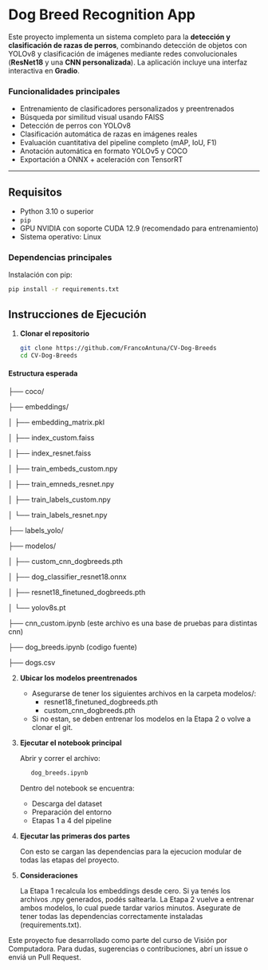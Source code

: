 # Dog Breed Recognition App

Este proyecto implementa un sistema completo para la **detección y clasificación de razas de perros**, combinando detección de objetos con YOLOv8 y clasificación de imágenes mediante redes convolucionales (**ResNet18** y una **CNN personalizada**). La aplicación incluye una interfaz interactiva en **Gradio**.

### Funcionalidades principales

- Entrenamiento de clasificadores personalizados y preentrenados  
- Búsqueda por similitud visual usando FAISS  
- Detección de perros con YOLOv8  
- Clasificación automática de razas en imágenes reales  
- Evaluación cuantitativa del pipeline completo (mAP, IoU, F1)  
- Anotación automática en formato YOLOv5 y COCO  
- Exportación a ONNX + aceleración con TensorRT

---

## Requisitos

- Python 3.10 o superior  
- `pip`  
- GPU NVIDIA con soporte CUDA 12.9 (recomendado para entrenamiento)  
- Sistema operativo: Linux


### Dependencias principales

Instalación con pip:

```bash
pip install -r requirements.txt
```

## Instrucciones de Ejecución

1. **Clonar el repositorio**
   
   ```bash
   git clone https://github.com/FrancoAntuna/CV-Dog-Breeds
   cd CV-Dog-Breeds

#### Estructura esperada
├── coco/

├── embeddings/

│   ├── embedding_matrix.pkl

│   ├── index_custom.faiss

│   ├── index_resnet.faiss

│   ├── train_embeds_custom.npy

│   ├── train_emneds_resnet.npy

│   ├── train_labels_custom.npy

│   └── train_labels_resnet.npy

├── labels_yolo/

├── modelos/

│   ├── custom_cnn_dogbreeds.pth

│   ├── dog_classifier_resnet18.onnx

│   ├── resnet18_finetuned_dogbreeds.pth

│   └── yolov8s.pt

├── cnn_custom.ipynb (este archivo es una base de pruebas para distintas cnn)

├── dog_breeds.ipynb (codigo fuente)

├── dogs.csv 


2. **Ubicar los modelos preentrenados**
    
    - Asegurarse de tener los siguientes archivos en la carpeta modelos/:
      - resnet18_finetuned_dogbreeds.pth
      - custom_cnn_dogbreeds.pth
    - Si no estan, se deben entrenar los modelos en la Etapa 2 o volve a clonar el git.

3. **Ejecutar el notebook principal**

    Abrir y correr el archivo:
     ```bash
        dog_breeds.ipynb
     ```
    Dentro del notebook se encuentra:

      - Descarga del dataset
      - Preparación del entorno
      - Etapas 1 a 4 del pipeline

4. **Ejecutar las primeras dos partes**
   
    Con esto se cargan las dependencias para la ejecucion modular de todas las etapas del proyecto.

6. **Consideraciones**
   
    La Etapa 1 recalcula los embeddings desde cero. Si ya tenés los archivos .npy generados, podés saltearla.
    La Etapa 2 vuelve a entrenar ambos modelos, lo cual puede tardar varios minutos.
    Asegurate de tener todas las dependencias correctamente instaladas (requirements.txt).


Este proyecto fue desarrollado como parte del curso de Visión por Computadora.
Para dudas, sugerencias o contribuciones, abrí un issue o enviá un Pull Request.

